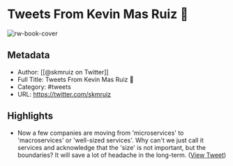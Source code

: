 # Tweets From Kevin Mas Ruiz 🎃

![rw-book-cover](https://pbs.twimg.com/profile_images/1495891724643807233/rXC28F9v.jpg)

## Metadata
- Author: [[@skmruiz on Twitter]]
- Full Title: Tweets From Kevin Mas Ruiz 🎃
- Category: #tweets
- URL: https://twitter.com/skmruiz

## Highlights
- Now a few companies are moving from 'microservices' to 'macroservices' or 'well-sized services'.
  Why can't we just call it services and acknowledge that the 'size' is not important, but the boundaries?
  It will save a lot of headache in the long-term. ([View Tweet](https://twitter.com/skmruiz/status/1247586359084187649))
